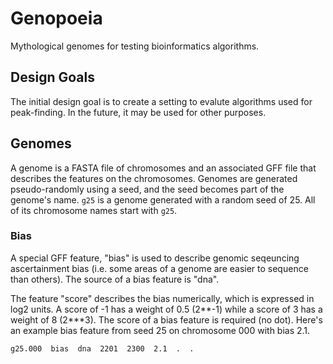 Genopoeia
=========

Mythological genomes for testing bioinformatics algorithms.

## Design Goals ##

The initial design goal is to create a setting to evalute algorithms used for
peak-finding. In the future, it may be used for other purposes.

## Genomes ##

A genome is a FASTA file of chromosomes and an associated GFF file that
describes the features on the chromosomes. Genomes are generated
pseudo-randomly using a seed, and the seed becomes part of the genome's name.
`g25` is a genome generated with a random seed of 25. All of its chromosome
names start with `g25`.

### Bias

A special GFF feature, "bias" is used to describe genomic seqeuncing
ascertainment bias (i.e. some areas of a genome are easier to sequence than
others). The source of a bias feature is "dna".

The feature "score" describes the bias numerically, which is expressed in log2
units. A score of -1 has a weight of 0.5 (2**-1) while a score of 3 has a
weight of 8 (2***3). The score of a bias feature is required (no dot). Here's
an example bias feature from seed 25 on chromosome 000 with bias 2.1.

```
g25.000  bias  dna  2201  2300  2.1  .  .
```

